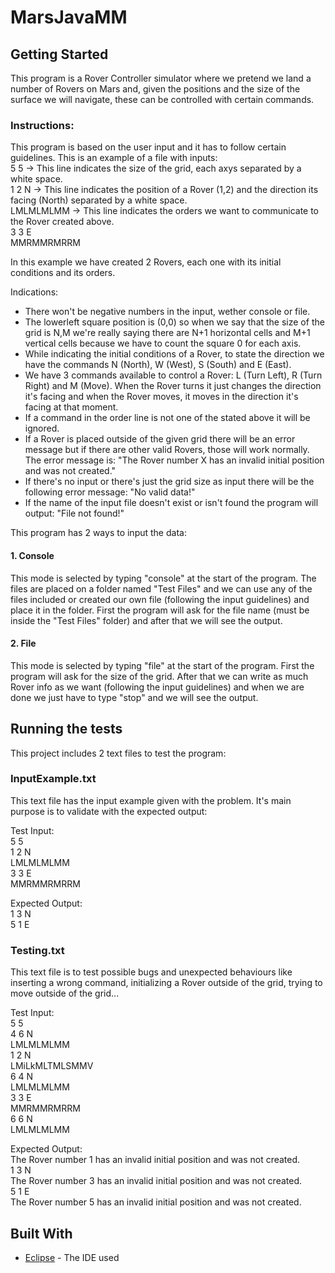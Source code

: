 # MarsJavaMM

## Getting Started

This program is a Rover Controller simulator where we pretend we land a number of Rovers on Mars and, given the positions and the size of the surface we will navigate, these can be controlled with certain commands.

### Instructions:

This program is based on the user input and it has to follow certain guidelines. This is an example of a file with inputs:<br />
5 5  -> This line indicates the size of the grid, each axys separated by a white space. <br />
1 2 N -> This line indicates the position of a Rover (1,2) and the direction its facing (North) separated by a white space.<br />
LMLMLMLMM -> This line indicates the orders we want to communicate to the Rover created above.<br />
3 3 E <br />
MMRMMRMRRM <br />

In this example we have created 2 Rovers, each one with its initial conditions and its orders.

Indications:
- There won't be negative numbers in the input, wether console or file.
- The lowerleft square position is (0,0) so when we say that the size of the grid is N,M we're really saying there are N+1 horizontal cells and M+1 vertical cells because we have to count the square 0 for each axis.
- While indicating the initial conditions of a Rover, to state the direction we have the commands N (North), W (West), S (South) and E (East).
- We have 3 commands available to control a Rover: L (Turn Left), R (Turn Right) and M (Move). When the Rover turns it just changes the direction it's facing and when the Rover moves, it moves in the direction it's facing at that moment.
- If a command in the order line is not one of the stated above it will be ignored.
- If a Rover is placed outside of the given grid there will be an error message but if there are other valid Rovers, those will work normally. The error message is: "The Rover number X has an invalid initial position and was not created."
- If there's no input or there's just the grid size as input there will be the following error message: "No valid data!"
- If the name of the input file doesn't exist or isn't found the program will output: "File not found!"

This program has 2 ways to input the data:

#### 1. Console

This mode is selected by typing "console" at the start of the program.
The files are placed on a folder named "Test Files" and we can use any of the files included or created our own file (following the input guidelines) and place it in the folder.
First the program will ask for the file name (must be inside the "Test Files" folder) and after that we will see the output.

#### 2. File 

This mode is selected by typing "file" at the start of the program.
First the program will ask for the size of the grid. After that we can write as much Rover info as we want (following the input guidelines) and when we are done we just have to type "stop" and we will see the output.

## Running the tests

This project includes 2 text files to test the program:

### InputExample.txt

This text file has the input example given with the problem. It's main purpose is to validate with the expected output:

Test Input: <br />
5 5 <br />
1 2 N <br />
LMLMLMLMM <br />
3 3 E <br />
MMRMMRMRRM <br />
 
Expected Output: <br />
1 3 N <br />
5 1 E <br />


### Testing.txt

This text file is to test possible bugs and unexpected behaviours like inserting a wrong command, initializing a Rover outside of the grid, trying to move outside of the grid...

Test Input: <br />
5 5 <br />
4 6 N <br />
LMLMLMLMM <br />
1 2 N <br />
LMiLkMLTMLSMMV <br />
6 4 N <br />
LMLMLMLMM <br />
3 3 E <br />
MMRMMRMRRM <br />
6 6 N <br />
LMLMLMLMM <br />

Expected Output: <br />
The Rover number 1 has an invalid initial position and was not created. <br />
1 3 N <br />
The Rover number 3 has an invalid initial position and was not created. <br />
5 1 E <br />
The Rover number 5 has an invalid initial position and was not created. <br />

## Built With
* [Eclipse](https://www.eclipse.org/) - The IDE used